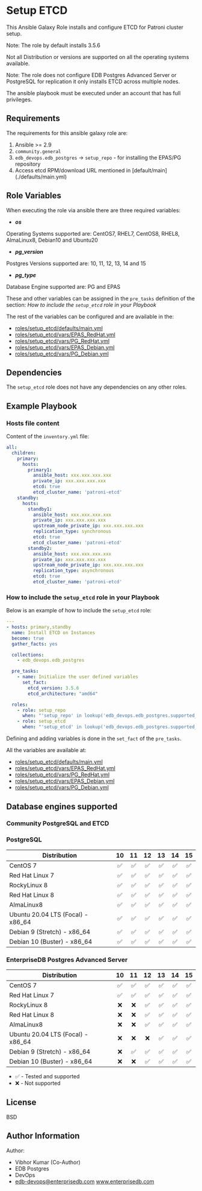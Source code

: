 # Setup ETCD

This Ansible Galaxy Role installs and configure ETCD for Patroni cluster setup.

Note: The role by default installs 3.5.6

Not all Distribution or versions are supported on all the operating systems available.

Note: The role does not configure EDB Postgres Advanced Server or PostgreSQL for replication it only installs ETCD across multiple nodes.

The ansible playbook must be executed under an account that has full privileges.

## Requirements

The requirements for this ansible galaxy role are:

  1. Ansible >= 2.9
  2. `community.general`
  3. `edb_devops.edb_postgres` -> `setup_repo` - for installing the EPAS/PG
     repository
  4. Access etcd RPM/download URL mentioned in [default/main] (./defaults/main.yml)

## Role Variables

When executing the role via ansible there are three required variables:

  * ***os***

  Operating Systems supported are: CentOS7, RHEL7, CentOS8, RHEL8, AlmaLinux8, Debian10 and Ubuntu20

  * ***pg_version***

  Postgres Versions supported are: 10, 11, 12, 13, 14 and 15

  * ***pg_type***

  Database Engine supported are: PG and EPAS

These and other variables can be assigned in the `pre_tasks` definition of the
section: *How to include the `setup_etcd` role in your Playbook*

The rest of the variables can be configured and are available in the:

  * [roles/setup_etcd/defaults/main.yml](./defaults/main.yml) 
  * [roles/setup_etcd/vars/EPAS_RedHat.yml](./vars/EPAS_RedHat.yml)
  * [roles/setup_etcd/vars/PG_RedHat.yml](./vars/PG_RedHat.yml)
  * [roles/setup_etcd/vars/EPAS_Debian.yml](./vars/EPAS_Debian.yml)
  * [roles/setup_etcd/vars/PG_Debian.yml](./vars/PG_Debian.yml)

## Dependencies

The `setup_etcd` role does not have any dependencies on any other roles.

## Example Playbook

### Hosts file content

Content of the `inventory.yml` file:

```yaml
all:
  children:
    primary:
      hosts:
        primary1:
          ansible_host: xxx.xxx.xxx.xxx
          private_ip: xxx.xxx.xxx.xxx
          etcd: true
          etcd_cluster_name: 'patroni-etcd'
    standby:
      hosts:
        standby1:
          ansible_host: xxx.xxx.xxx.xxx
          private_ip: xxx.xxx.xxx.xxx
          upstream_node_private_ip: xxx.xxx.xxx.xxx
          replication_type: synchronous
          etcd: true
          etcd_cluster_name: 'patroni-etcd'
        standby2:
          ansible_host: xxx.xxx.xxx.xxx
          private_ip: xxx.xxx.xxx.xxx
          upstream_node_private_ip: xxx.xxx.xxx.xxx
          replication_type: asynchronous
          etcd: true
          etcd_cluster_name: 'patroni-etcd'
```
### How to include the `setup_etcd` role in your Playbook

Below is an example of how to include the `setup_etcd` role:

```yaml
---
- hosts: primary,standby
  name: Install ETCD on Instances
  become: true
  gather_facts: yes

  collections:
    - edb_devops.edb_postgres

  pre_tasks:
    - name: Initialize the user defined variables
      set_fact:
        etcd_version: 3.5.6
        etcd_architecture: "amd64"

  roles:
    - role: setup_repo
      when: "'setup_repo' in lookup('edb_devops.edb_postgres.supported_roles', wantlist=True)"
    - role: setup_etcd
      when: "'setup_etcd' in lookup('edb_devops.edb_postgres.supported_roles', wantlist=True)"
```

Defining and adding variables is done in the `set_fact` of the `pre_tasks`.

All the variables are available at:

  - [roles/setup_etcd/defaults/main.yml](./defaults/main.yml)
  - [roles/setup_etcd/vars/EPAS_RedHat.yml](./vars/EPAS_RedHat.yml)
  - [roles/setup_etcd/vars/PG_RedHat.yml](./vars/PG_RedHat.yml)
  - [roles/setup_etcd/vars/EPAS_Debian.yml](./vars/EPAS_Debian.yml)
  - [roles/setup_etcd/vars/PG_Debian.yml](./vars/PG_Debian.yml)

## Database engines supported

### Community PostgreSQL and ETCD

### PostgreSQL

| Distribution                      |               10 |               11 |               12 |               13 |               14 |               15 |
| --------------------------------- |:----------------:|:----------------:|:----------------:|:----------------:|:----------------:|:----------------:|
| CentOS 7                          |:white_check_mark:|:white_check_mark:|:white_check_mark:|:white_check_mark:|:white_check_mark:|:white_check_mark:|
| Red Hat Linux 7                   |:white_check_mark:|:white_check_mark:|:white_check_mark:|:white_check_mark:|:white_check_mark:|:white_check_mark:|
| RockyLinux 8                      |:white_check_mark:|:white_check_mark:|:white_check_mark:|:white_check_mark:|:white_check_mark:|:white_check_mark:|
| Red Hat Linux 8                   |:white_check_mark:|:white_check_mark:|:white_check_mark:|:white_check_mark:|:white_check_mark:|:white_check_mark:|
| AlmaLinux8                        |:white_check_mark:|:white_check_mark:|:white_check_mark:|:white_check_mark:|:white_check_mark:|:white_check_mark:|
| Ubuntu 20.04 LTS (Focal) - x86_64 |:white_check_mark:|:white_check_mark:|:white_check_mark:|:white_check_mark:|:white_check_mark:|:white_check_mark:|
| Debian 9 (Stretch) - x86_64       |:white_check_mark:|:white_check_mark:|:white_check_mark:|:white_check_mark:|:white_check_mark:|:white_check_mark:|
| Debian 10 (Buster) - x86_64       |:white_check_mark:|:white_check_mark:|:white_check_mark:|:white_check_mark:|:white_check_mark:|:white_check_mark:|
### EnterpriseDB Postgres Advanced Server 

| Distribution                      |               10 |               11 |               12 |               13 |               14 |               15 |
| --------------------------------- |:----------------:|:----------------:|:----------------:|:----------------:|:----------------:|:----------------:|
| CentOS 7                          |:white_check_mark:|:white_check_mark:|:white_check_mark:|:white_check_mark:|:white_check_mark:|:white_check_mark:|
| Red Hat Linux 7                   |:white_check_mark:|:white_check_mark:|:white_check_mark:|:white_check_mark:|:white_check_mark:|:white_check_mark:|
| RockyLinux 8                      |               :x:|               :x:|:white_check_mark:|:white_check_mark:|:white_check_mark:|:white_check_mark:|
| Red Hat Linux 8                   |               :x:|               :x:|:white_check_mark:|:white_check_mark:|:white_check_mark:|:white_check_mark:|
| AlmaLinux8                        |               :x:|               :x:|:white_check_mark:|:white_check_mark:|:white_check_mark:|:white_check_mark:|
| Ubuntu 20.04 LTS (Focal) - x86_64 |               :x:|               :x:|               :x:|:white_check_mark:|:white_check_mark:|:white_check_mark:|
| Debian 9 (Stretch) - x86_64       |               :x:|:white_check_mark:|:white_check_mark:|:white_check_mark:|:white_check_mark:|:white_check_mark:|
| Debian 10 (Buster) - x86_64       |               :x:|               :x:|:white_check_mark:|:white_check_mark:|:white_check_mark:|:white_check_mark:|

- :white_check_mark: - Tested and supported
- :x: - Not supported


## License

BSD

## Author Information

Author:
  * Vibhor Kumar (Co-Author)
  * EDB Postgres
  * DevOps
  * edb-devops@enterprisedb.com www.enterprisedb.com
